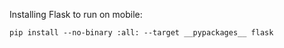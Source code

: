 
Installing Flask to run on mobile:

```
pip install --no-binary :all: --target __pypackages__ flask
```